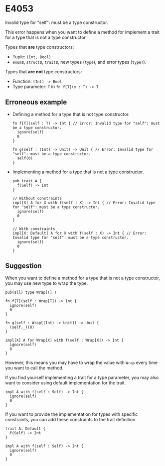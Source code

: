# E4053

Invalid type for "self": must be a type constructor.

This error happens when you want to define a method for implement a trait for a
type that is not a type constructor.

Types that **are** type constructors:

- Tuple: `(Int, Bool)`
- `enum`s, `struct`s, `trait`s, new types (`type`), and error types (`type!`).

Types that **are not** type constructors:

- Function: `(Int) -> Bool`
- Type parameter: `T` in `fn f[T](x : T) -> T`

## Erroneous example

- Defining a method for a type that is not type constructor.
  ```moonbit
  fn f[T](self : T) -> Int { // Error: Invalid type for "self": must be a type constructor.
    ignore(self)
    0
  }

  fn g(self : (Int) -> Unit) -> Unit { // Error: Invalid type for "self": must be a type constructor.
    self(0)
  }
  ```
- Implementing a method for a type that is not a type constructor.
  ```moonbit
  pub trait A {
    f(Self) -> Int
  }

  // Without constraints
  impl[X] A for X with f(self : X) -> Int { // Error: Invalid type for "self": must be a type constructor.
    ignore(self)
    0
  }

  // With constraints
  impl[X: Default] A for X with f(self : X) -> Int { // Error: Invalid type for "self": must be a type constructor.
    ignore(self)
    0
  }
  ```

## Suggestion

When you want to define a method for a type that is not a type constructor, you
may use new type to wrap the type.

```moonbit
pub(all) type Wrap[T] T

fn f[T](self : Wrap[T]) -> Int {
  ignore(self)
  0
}

fn g(self : Wrap[(Int) -> Unit]) -> Unit {
  (self._)(0)
}

impl[X] A for Wrap[X] with f(self : Wrap[X]) -> Int {
  ignore(self)
  0
}
```

However, this means you may have to wrap the value with `Wrap` every time you
want to call the method.

If you find yourself implementing a trait for a type parameter, you may also
want to consider using default implementation for the trait.

```moonbit
impl A with f(self : Self) -> Int {
  ignore(self)
  0
}
```

If you want to provide the implementation for types with specific constraints,
you can add these constraints to the trait definition.

```moonbit
trait A: Default {
  f(Self) -> Int
}

impl A with f(self : Self) -> Int {
  ignore(self)
  0
}
```
